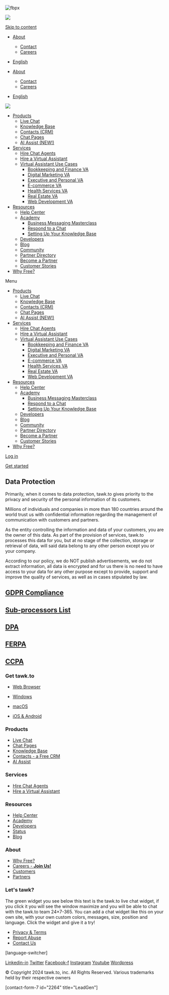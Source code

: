 ![fbpx](https://www.facebook.com/tr?id=881747273599579&ev=PageView&noscript=1)                       

![](https://px.ads.linkedin.com/collect/?pid=72646&fmt=gif)

[Skip to content](#content)

* [About](#)
    * [Contact](https://www.tawk.to/contact-us/)
    * [Careers](https://www.tawk.to/jobs-at-tawk-to/)
* [English](https://www.tawk.to/data-protection/ "English")

* [About](#)
    * [Contact](https://www.tawk.to/contact-us/)
    * [Careers](https://www.tawk.to/jobs-at-tawk-to/)
* [English](https://www.tawk.to/data-protection/ "English")

[![](https://www.tawk.to/wp-content/uploads/2020/04/tawk-sitelogo.png)](https://www.tawk.to/)

* [Products](#)
    * [Live Chat](https://www.tawk.to/software/live-chat/)
    * [Knowledge Base](https://www.tawk.to/software/knowledge-base/)
    * [Contacts (CRM)](https://www.tawk.to/software/contacts/)
    * [Chat Pages](https://www.tawk.to/software/chat-pages/)
    * [AI Assist (NEW!)](https://www.tawk.to/introducing-ai-assist/)
* [Services](#)
    * [Hire Chat Agents](https://www.tawk.to/services/hire-chat-agents/)
    * [Hire a Virtual Assistant](https://www.tawk.to/services/hire-virtual-assistant/)
    * [Virtual Assistant Use Cases](#)
        * [Bookkeeping and Finance VA](https://www.tawk.to/services/hire-a-bookkeeping-and-finance-va/)
        * [Digital Marketing VA](https://www.tawk.to/services/hire-a-digital-marketing-va/)
        * [Executive and Personal VA](https://www.tawk.to/services/hire-an-executive-and-personal-va/)
        * [E-commerce VA](https://www.tawk.to/services/hire-an-e-commerce-va/)
        * [Health Services VA](https://www.tawk.to/services/hire-a-health-services-va/)
        * [Real Estate VA](https://www.tawk.to/services/hire-a-real-estate-va/)
        * [Web Development VA](https://www.tawk.to/services/hire-a-web-development-va/)
* [Resources](#)
    * [Help Center](https://help.tawk.to/)
    * [Academy](#)
        * [Business Messaging Masterclass](https://www.tawk.to/academy/business-messaging/)
        * [Respond to a Chat](https://www.tawk.to/academy/dashboard-training/)
        * [Setting Up Your Knowledge Base](https://www.tawk.to/academy/knowledge-base/)
    * [Developers](https://developer.tawk.to/)
    * [Blog](https://www.tawk.to/blog/)
    * [Community](https://community.tawk.to/)
    * [Partner Directory](https://www.tawk.to/partner-directory/)
    * [Become a Partner](https://www.tawk.to/partner-program/)
    * [Customer Stories](https://www.tawk.to/stories/)
* [Why Free?](https://www.tawk.to/why-free/)

Menu

* [Products](#)
    * [Live Chat](https://www.tawk.to/software/live-chat/)
    * [Knowledge Base](https://www.tawk.to/software/knowledge-base/)
    * [Contacts (CRM)](https://www.tawk.to/software/contacts/)
    * [Chat Pages](https://www.tawk.to/software/chat-pages/)
    * [AI Assist (NEW!)](https://www.tawk.to/introducing-ai-assist/)
* [Services](#)
    * [Hire Chat Agents](https://www.tawk.to/services/hire-chat-agents/)
    * [Hire a Virtual Assistant](https://www.tawk.to/services/hire-virtual-assistant/)
    * [Virtual Assistant Use Cases](#)
        * [Bookkeeping and Finance VA](https://www.tawk.to/services/hire-a-bookkeeping-and-finance-va/)
        * [Digital Marketing VA](https://www.tawk.to/services/hire-a-digital-marketing-va/)
        * [Executive and Personal VA](https://www.tawk.to/services/hire-an-executive-and-personal-va/)
        * [E-commerce VA](https://www.tawk.to/services/hire-an-e-commerce-va/)
        * [Health Services VA](https://www.tawk.to/services/hire-a-health-services-va/)
        * [Real Estate VA](https://www.tawk.to/services/hire-a-real-estate-va/)
        * [Web Development VA](https://www.tawk.to/services/hire-a-web-development-va/)
* [Resources](#)
    * [Help Center](https://help.tawk.to/)
    * [Academy](#)
        * [Business Messaging Masterclass](https://www.tawk.to/academy/business-messaging/)
        * [Respond to a Chat](https://www.tawk.to/academy/dashboard-training/)
        * [Setting Up Your Knowledge Base](https://www.tawk.to/academy/knowledge-base/)
    * [Developers](https://developer.tawk.to/)
    * [Blog](https://www.tawk.to/blog/)
    * [Community](https://community.tawk.to/)
    * [Partner Directory](https://www.tawk.to/partner-directory/)
    * [Become a Partner](https://www.tawk.to/partner-program/)
    * [Customer Stories](https://www.tawk.to/stories/)
* [Why Free?](https://www.tawk.to/why-free/)

[Log in](https://dashboard.tawk.to/)

[Get started](https://dashboard.tawk.to/signup)

Data Protection
---------------

Primarily, when it comes to data protection, tawk.to gives priority to the privacy and security of the personal information of its customers.

Millions of individuals and companies in more than 180 countries around the world trust us with confidential information regarding the management of communication with customers and partners.

As the entity controlling the information and data of your customers, you are the owner of this data. As part of the provision of services, tawk.to processes this data for you, but at no stage of the collection, storage or retrieval of data, will said data belong to any other person except you or your company.

According to our policy, we do NOT publish advertisements, we do not extract information, all data is encrypted and for us there is no need to have access to your data for any other purpose except to provide, support and improve the quality of services, as well as in cases stipulated by law.

[](https://www.tawk.to/data-protection/gdpr/)

[GDPR Compliance](https://www.tawk.to/data-protection/gdpr/)
------------------------------------------------------------

[](https://www.tawk.to/data-protection/sub-processors/)

[Sub-processors List](https://www.tawk.to/data-protection/sub-processors/)
--------------------------------------------------------------------------

[](https://www.tawk.to/data-protection/dpa-data-processing-addendum/)

[DPA](https://www.tawk.to/data-protection/dpa-data-processing-addendum/)
------------------------------------------------------------------------

[](https://www.tawk.to/data-protection/ferpa/)

[FERPA](https://www.tawk.to/data-protection/ferpa/)
---------------------------------------------------

[](https://www.tawk.to/data-protection/ccpa/)

[CCPA](https://www.tawk.to/data-protection/ccpa/)
-------------------------------------------------

### Get tawk.to

* [Web Browser](https://dashboard.tawk.to/signup)

* [Windows](https://www.tawk.to/tawk-to-for-windows/)

* [macOS](https://www.tawk.to/download-the-tawk-to-mac-osx/)

* [iOS & Android](https://www.tawk.to/mobile-apps/)

### Products

* [Live Chat](https://www.tawk.to/software/live-chat/)
* [Chat Pages](https://www.tawk.to/software/chat-pages/)
* [Knowledge Base](https://www.tawk.to/software/knowledge-base/)
* [Contacts - a Free CRM](https://www.tawk.to/software/contacts/)
* [AI Assist](https://www.tawk.to/introducing-ai-assist/)

### Services

* [Hire Chat Agents](https://www.tawk.to/services/hire-chat-agents/)
* [Hire a Virtual Assistant](https://www.tawk.to/services/hire-virtual-assistant/)

### Resources

* [Help Center](https://help.tawk.to/)
* [Academy](https://www.tawk.to/academy/business-messaging/)
* [Developers](https://developer.tawk.to/)
* [Status](https://status.tawk.to/)
* [Blog](https://www.tawk.to/blog)

### About

* [Why Free?](https://www.tawk.to/why-free/)
* [Careers - **Join Us!**](https://www.tawk.to/jobs-at-tawk-to/)
* [Customers](https://www.tawk.to/stories/)
* [Partners](https://www.tawk.to/partner-program/)

### Let's tawk?

The green widget you see below this text is the tawk.to live chat widget, if you click it you will see the window maximize and you will be able to chat with the tawk.to team 24×7-365. You can add a chat widget like this on your own site, with your own custom colors, messages, size, position and language. Click the widget and give it a try!

* [Privacy & Terms](https://www.tawk.to/legal/)
* [Report Abuse](https://www.tawk.to/legal/report-abuse/)
* [Contact Us](https://www.tawk.to/contact-us/)

\[language-switcher\]

[Linkedin-in](https://www.linkedin.com/company/tawk-to) [Twitter](https://www.twitter.com/tawktotawk/) [Facebook-f](https://www.facebook.com/tawkto/) [Instagram](https://instagram.com/tawktotawk) [Youtube](https://www.youtube.com/channel/UCmmsTnOAYjv1pZl-ueAMM-A/featured) [Wordpress](https://www.tawk.to/blog)

© Copyright 2024 tawk.to, inc. All Rights Reserved. Various trademarks held by their respective owners

\[contact-form-7 id="2264" title="LeadGen"\]